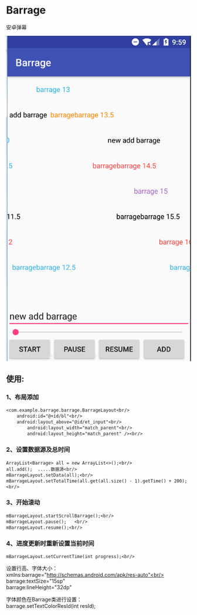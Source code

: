 ﻿# Barrage
安卓弹幕

![Image text](https://raw.githubusercontent.com/ChasingWord/Barrage/master/screenshots/1.png)

## 使用:
### 1、布局添加
	<com.example.barrage.barrage.BarrageLayout<br/>
		android:id="@+id/bl"<br/>
		android:layout_above="@id/et_input"<br/>
        	android:layout_width="match_parent"<br/>
        	android:layout_height="match_parent" /><br/>
        
### 2、设置数据源及总时间
	ArrayList<Barrage> all = new ArrayList<>();<br/>
	all.add();  .....数据源<br/>
	mBarrageLayout.setData(all);<br/>
	mBarrageLayout.setTotalTime(all.get(all.size() - 1).getTime() + 200);<br/>
    
### 3、开始滚动
	mBarrageLayout.startScrollBarrage();<br/>
	mBarrageLayout.pause();   <br/>
	mBarrageLayout.resume();<br/>
 
### 4、进度更新时重新设置当前时间<br/>
	mBarrageLayout.setCurrentTime(int progress);<br/>

设置行高、字体大小：<br/>
xmlns:barrage="http://schemas.android.com/apk/res-auto"<br/>
barrage:textSize="15sp"<br/>
barrage:lineHeight="32dp"<br/>

字体颜色在Barrage类进行设置：<br/>
barrage.setTextColorResId(int resId);